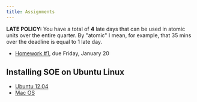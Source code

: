 ```yaml
---
title: Assignments 
---
```


**LATE POLICY:** You have a total of **4** late days that can be used in
atomic units over the entire quarter. By "atomic" I mean, for example, that
35 mins over the deadline is equal to 1 late day.

- [Homework #1](homeworks/hw1.html), due Friday, January 20 

<!---
- [Homework #2](homeworks/hw2.html), due Friday, February 10
- [Homework #3](homeworks/hw3.html), due Friday, February 24 
- [Homework #4](homeworks/hw4.html), due Friday, March 9
- [Final](homeworks/final.html)    , due Friday, March 23
-->

Installing SOE on Ubuntu Linux
------------------------------

<!--
- [Ubuntu 10.04](homeworks/soe-instructions-ubuntu-10.04.html)
- [Ubuntu 11.04](homeworks/soe-instructions-ubuntu-11.04.html)
-->

- [Ubuntu 12.04](homeworks/soe-instructions-ubuntu-12.04.html)
- [Mac OS](homeworks/soe-instructions-macos-10.6.html)

